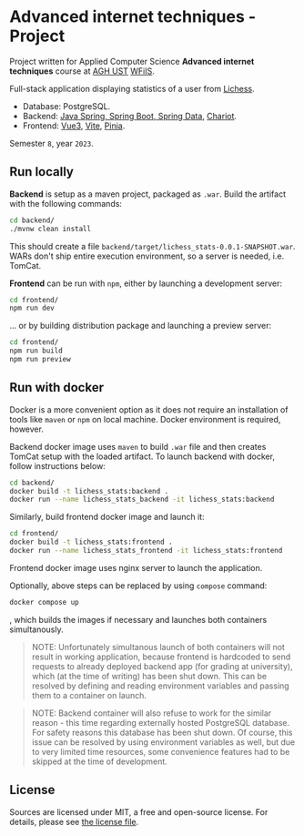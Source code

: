 # Advanced internet techniques - Project

Project written for Applied Computer Science **Advanced internet techniques** course at [AGH UST](https://www.agh.edu.pl/en) [WFiIS](https://www.fis.agh.edu.pl/en/).

Full-stack application displaying statistics of a user from [Lichess](lichess.org).

- Database: PostgreSQL.
- Backend: [Java Spring, Spring Boot, Spring Data](https://spring.io/), [Chariot](https://github.com/tors42/chariot).
- Frontend: [Vue3](https://vuejs.org/), [Vite](https://vitejs.dev/), [Pinia](https://pinia.vuejs.org/).

Semester `8`, year `2023`.

## Run locally

**Backend** is setup as a maven project, packaged as `.war`. Build the artifact with the following commands:

```bash
cd backend/
./mvnw clean install
```

This should create a file `backend/target/lichess_stats-0.0.1-SNAPSHOT.war`. WARs don't ship entire execution environment, so a server is needed, i.e. TomCat.

**Frontend** can be run with `npm`, either by launching a development server:

```bash
cd frontend/
npm run dev
```

... or by building distribution package and launching a preview server:

```bash
cd frontend/
npm run build
npm run preview
```

## Run with docker

Docker is a more convenient option as it does not require an installation of tools like `maven` or `npm` on local machine. Docker environment is required, however.

Backend docker image uses `maven` to build `.war` file and then creates TomCat setup with the loaded artifact. To launch backend with docker, follow instructions below:

```bash
cd backend/
docker build -t lichess_stats:backend .
docker run --name lichess_stats_backend -it lichess_stats:backend
```

Similarly, build frontend docker image and launch it:

```bash
cd frontend/
docker build -t lichess_stats:frontend .
docker run --name lichess_stats_frontend -it lichess_stats:frontend
```

Frontend docker image uses nginx server to launch the application.

Optionally, above steps can be replaced by using `compose` command:

```bash
docker compose up
```

, which builds the images if necessary and launches both containers simultanously.

> NOTE: Unfortunately simultanous launch of both containers will not result in working application, because frontend is hardcoded to send requests to already deployed backend app (for grading at university), which (at the time of writing) has been shut down. This can be resolved by defining and reading environment variables and passing them to a container on launch.

> NOTE: Backend container will also refuse to work for the similar reason - this time regarding externally hosted PostgreSQL database. For safety reasons this database has been shut down. Of course, this issue can be resolved by using environment variables as well, but due to very limited time resources, some convenience features had to be skipped at the time of development.


## License

Sources are licensed under MIT, a free and open-source license. For details, please see [the license file](LICENSE.md).
